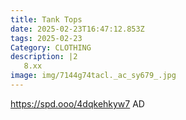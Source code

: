 ```yaml
---
title: Tank Tops
date: 2025-02-23T16:47:12.853Z
tags: 2025-02-23
Category: CLOTHING
description: |2
   8.xx
image: img/7144g74tacl._ac_sy679_.jpg
---
```

https://spd.ooo/4dqkehkyw7
AD